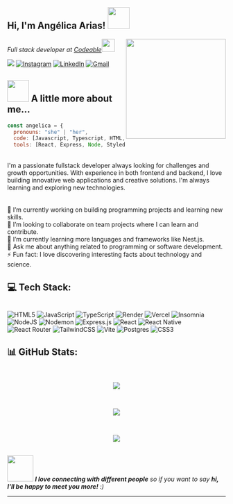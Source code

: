 <h2> Hi, I'm Angélica Arias! <img src="https://media.giphy.com/media/mGcNjsfWAjY5AEZNw6/giphy.gif" width="50"></h2>
<img align='right' src="https://media.giphy.com/media/ieyl9zmCjO4b4t6qoY/giphy.gif" width="230">
<p><em>Full stack developer at <a href="https://www.codeable.la/">Codeable</a><img src="https://media.giphy.com/media/fYSnHlufseco8Fh93Z/giphy.gif" width="30"></em></p>

[![](https://visitcount.itsvg.in/api?id=AYolimaArias&icon=7&color=10)](https://visitcount.itsvg.in) [![Instagram](https://img.shields.io/badge/Instagram-%23E4405F.svg?logo=Instagram&logoColor=white)](https://instagram.com/angelica.arias33?igsh=MXF4Z3BrdHVveXZ3aw==) [![LinkedIn](https://img.shields.io/badge/LinkedIn-%230077B5.svg?logo=linkedin&logoColor=white)](https://linkedin.com/in/ang%C3%A9licaarias/) [![Gmail](https://img.shields.io/badge/Gmail-%23646CFF.svg?logo=gmail&logoColor=white)](angelica.arias33@gmail.com) 

## <img src="https://media.giphy.com/media/VgCDAzcKvsR6OM0uWg/giphy.gif" width="50"> A little more about me...  

```javascript
const angelica = {
  pronouns: "she" | "her",
  code: [Javascript, Typescript, HTML, CSS, PostgreSQL],
  tools: [React, Express, Node, Styled-Components, Tailwind]
```
<br>I'm a passionate fullstack developer always looking for challenges and growth opportunities. With experience in both frontend and backend, I love building innovative web applications and creative solutions. I'm always learning and exploring new technologies.<br><br><br>🔭 I’m currently working on building programming projects and learning new skills.<br>👯 I’m looking to collaborate on team projects where I can learn and contribute.<br>🌱 I’m currently learning more languages and frameworks like Nest.js.<br>💬 Ask me about anything related to programming or software development.<br>⚡ Fun fact: I love discovering interesting facts about technology and science.

## 💻 Tech Stack:
<br>![HTML5](https://img.shields.io/badge/html5-%23E34F26.svg?style=flat&logo=html5&logoColor=white) ![JavaScript](https://img.shields.io/badge/javascript-%23323330.svg?style=flat&logo=javascript&logoColor=%23F7DF1E) ![TypeScript](https://img.shields.io/badge/typescript-%23007ACC.svg?style=flat&logo=typescript&logoColor=white) ![Render](https://img.shields.io/badge/Render-%23E34F26.svg?style=flat&logo=render&logoColor=white) ![Vercel](https://img.shields.io/badge/vercel-%23000000.svg?style=flat&logo=vercel&logoColor=white) ![Insomnia](https://img.shields.io/badge/Insomnia-black?style=flat&logo=insomnia&logoColor=5849BE) ![NodeJS](https://img.shields.io/badge/node.js-6DA55F?style=flat&logo=node.js&logoColor=white) ![Nodemon](https://img.shields.io/badge/NODEMON-%23323330.svg?style=flat&logo=nodemon&logoColor=%BBDEAD) ![Express.js](https://img.shields.io/badge/express.js-%23404d59.svg?style=flat&logo=express&logoColor=%2361DAFB) ![React](https://img.shields.io/badge/react-%2320232a.svg?style=flat&logo=react&logoColor=%2361DAFB) ![React Native](https://img.shields.io/badge/react_native-%2320232a.svg?style=flat&logo=react&logoColor=%2361DAFB) ![React Router](https://img.shields.io/badge/React_Router-CA4245?style=flat&logo=react-router&logoColor=white) ![TailwindCSS](https://img.shields.io/badge/tailwindcss-%2338B2AC.svg?style=flat&logo=tailwind-css&logoColor=white) ![Vite](https://img.shields.io/badge/vite-%23646CFF.svg?style=flat&logo=vite&logoColor=white) ![Postgres](https://img.shields.io/badge/postgres-%23316192.svg?style=flat&logo=postgresql&logoColor=white)  ![CSS3](https://img.shields.io/badge/css3-%231572B6.svg?style=flat&logo=css3&logoColor=white) 

## 📊 GitHub Stats:
<br>
<p align="center">
    <img src="https://github-readme-stats.vercel.app/api?username=AYolimaArias&theme=dracula&hide_border=false&include_all_commits=false&count_private=false" />
</p>
<br>
<p align="center">
    <img src="https://github-readme-streak-stats.herokuapp.com/?user=AYolimaArias&theme=dracula&hide_border=false" />
</p>
<br>
<p align="center">
    <img src="https://github-readme-stats.vercel.app/api/top-langs/?username=AYolimaArias&theme=dracula&hide_border=false&include_all_commits=false&count_private=false&layout=compact" />
</p>
<br>
<img src="https://media.giphy.com/media/LnQjpWaON8nhr21vNW/giphy.gif" width="60"> <em><b>I love connecting with different people</b> so if you want to say <b>hi, I'll be happy to meet you more!</b> :)</em>

---


<!-- Proudly created with GPRM ( https://gprm.itsvg.in ) -->
